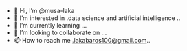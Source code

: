 - 👋 Hi, I’m @musa-laka
- 👀 I’m interested in .data science and artificial intelligence ..
- 🌱 I’m currently learning ...
- 💞️ I’m looking to collaborate on ...
- 📫 How to reach me .lakabaros100@gmail.com..

<!---
musa-laka/musa-laka is a ✨ special ✨ repository because its `README.md` (this file) appears on your GitHub profile.
You can click the Preview link to take a look at your changes.
--->
